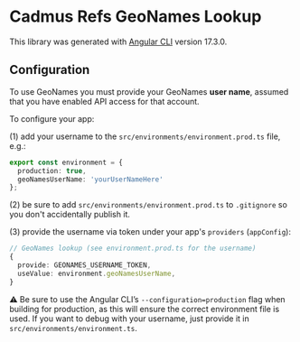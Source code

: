 # Cadmus Refs GeoNames Lookup

This library was generated with [Angular CLI](https://github.com/angular/angular-cli) version 17.3.0.

## Configuration

To use GeoNames you must provide your GeoNames **user name**, assumed that you have enabled API access for that account.

To configure your app:

(1) add your username to the `src/environments/environment.prod.ts` file, e.g.:

```ts
export const environment = {
  production: true,
  geoNamesUserName: 'yourUserNameHere'
};
```

(2) be sure to add `src/environments/environment.prod.ts` to `.gitignore` so you don't accidentally publish it.

(3) provide the username via token under your app's `providers` (`appConfig`):

```ts
// GeoNames lookup (see environment.prod.ts for the username)
{
  provide: GEONAMES_USERNAME_TOKEN,
  useValue: environment.geoNamesUserName,
}
```

⚠️ Be sure to use the Angular CLI’s `--configuration=production` flag when building for production, as this will ensure the correct environment file is used. If you want to debug with your username, just provide it in `src/environments/environment.ts`.
